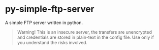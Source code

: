 # py-simple-ftp-server
A simple FTP server written in python.

> Warning! This is an insecure server, the transfers are unencrypted and credentials are stored in plain-text in the config file. Use only if you understand the risks involved.